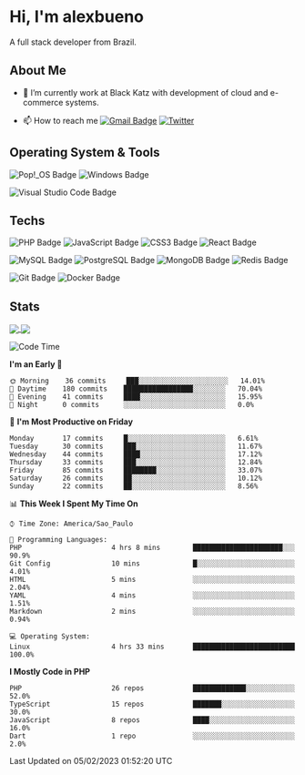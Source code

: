 # Hi, I'm alexbueno

A full stack developer from Brazil.

## About Me

- 🌱 I’m currently work at Black Katz with development of cloud and e-commerce systems.

- 📫 How to reach me [![Gmail Badge](https://img.shields.io/badge/-gmail-c14438?style=for-the-badge&logo=Gmail&logoColor=ffffff)](mailto:alexsandrofbueno@gmail.com) [![Twitter](https://img.shields.io/badge/twitter-1DA1F2.svg?style=for-the-badge&logo=twitter&logoColor=ffffff)](https://twitter.com/Alex_Bueno_7)

## Operating System & Tools

![Pop!_OS Badge](https://img.shields.io/badge/Pop!__OS-48B9C7?logo=popos&logoColor=fff&style=flat)
![Windows Badge](https://img.shields.io/badge/Windows-0078D6?logo=windows&logoColor=fff&style=flat)

![Visual Studio Code Badge](https://img.shields.io/badge/Visual%20Studio%20Code-007ACC?logo=visualstudiocode&logoColor=fff&style=flat)

## Techs

![PHP Badge](https://img.shields.io/badge/PHP-777BB4?logo=php&logoColor=fff&style=flat)
![JavaScript Badge](https://img.shields.io/badge/JavaScript-F7DF1E?logo=javascript&logoColor=000&style=flat)
![CSS3 Badge](https://img.shields.io/badge/CSS3-1572B6?logo=css3&logoColor=fff&style=flat)
![React Badge](https://img.shields.io/badge/React-61DAFB?logo=react&logoColor=000&style=flat)

![MySQL Badge](https://img.shields.io/badge/MySQL-4479A1?logo=mysql&logoColor=fff&style=flat)
![PostgreSQL Badge](https://img.shields.io/badge/PostgreSQL-4169E1?logo=postgresql&logoColor=fff&style=flat)
![MongoDB Badge](https://img.shields.io/badge/MongoDB-47A248?logo=mongodb&logoColor=fff&style=flat)
![Redis Badge](https://img.shields.io/badge/Redis-DC382D?logo=redis&logoColor=fff&style=flat)

![Git Badge](https://img.shields.io/badge/Git-F05032?logo=git&logoColor=fff&style=flat)
![Docker Badge](https://img.shields.io/badge/Docker-2496ED?logo=docker&logoColor=fff&style=flat)


## Stats

<a href="https://github.com/anuraghazra/github-readme-stats">
  <img align="center" src="https://github-readme-stats.vercel.app/api?username=alexbueno7&hide=contribs,prs&show_icons=true&theme=radical" />
</a>
<a href="https://github.com/anuraghazra/convoychat">
  <img align="center" src="https://github-readme-stats.vercel.app/api/top-langs/?username=alexbueno7" />
</a>

<!--START_SECTION:waka-->
![Code Time](http://img.shields.io/badge/Code%20Time-679%20hrs%2054%20mins-blue)

**I'm an Early 🐤** 

```text
🌞 Morning    36 commits     ███░░░░░░░░░░░░░░░░░░░░░░   14.01% 
🌆 Daytime    180 commits    █████████████████░░░░░░░░   70.04% 
🌃 Evening    41 commits     ████░░░░░░░░░░░░░░░░░░░░░   15.95% 
🌙 Night      0 commits      ░░░░░░░░░░░░░░░░░░░░░░░░░   0.0%

```
📅 **I'm Most Productive on Friday** 

```text
Monday       17 commits     █░░░░░░░░░░░░░░░░░░░░░░░░   6.61% 
Tuesday      30 commits     ███░░░░░░░░░░░░░░░░░░░░░░   11.67% 
Wednesday    44 commits     ████░░░░░░░░░░░░░░░░░░░░░   17.12% 
Thursday     33 commits     ███░░░░░░░░░░░░░░░░░░░░░░   12.84% 
Friday       85 commits     ████████░░░░░░░░░░░░░░░░░   33.07% 
Saturday     26 commits     ██░░░░░░░░░░░░░░░░░░░░░░░   10.12% 
Sunday       22 commits     ██░░░░░░░░░░░░░░░░░░░░░░░   8.56%

```


📊 **This Week I Spent My Time On** 

```text
⌚︎ Time Zone: America/Sao_Paulo

💬 Programming Languages: 
PHP                      4 hrs 8 mins        ██████████████████████░░░   90.9% 
Git Config               10 mins             █░░░░░░░░░░░░░░░░░░░░░░░░   4.01% 
HTML                     5 mins              ░░░░░░░░░░░░░░░░░░░░░░░░░   2.04% 
YAML                     4 mins              ░░░░░░░░░░░░░░░░░░░░░░░░░   1.51% 
Markdown                 2 mins              ░░░░░░░░░░░░░░░░░░░░░░░░░   0.94%

💻 Operating System: 
Linux                    4 hrs 33 mins       █████████████████████████   100.0%

```

**I Mostly Code in PHP** 

```text
PHP                      26 repos            █████████████░░░░░░░░░░░░   52.0% 
TypeScript               15 repos            ███████░░░░░░░░░░░░░░░░░░   30.0% 
JavaScript               8 repos             ████░░░░░░░░░░░░░░░░░░░░░   16.0% 
Dart                     1 repo              ░░░░░░░░░░░░░░░░░░░░░░░░░   2.0%

```



 Last Updated on 05/02/2023 01:52:20 UTC
<!--END_SECTION:waka-->

